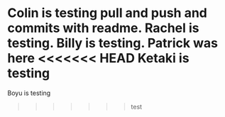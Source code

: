 Colin is testing pull and push and commits with readme.
Rachel is testing.
Billy is testing.
Patrick was here
<<<<<<< HEAD
Ketaki is testing
=======
Boyu is testing
>>>>>>> test
